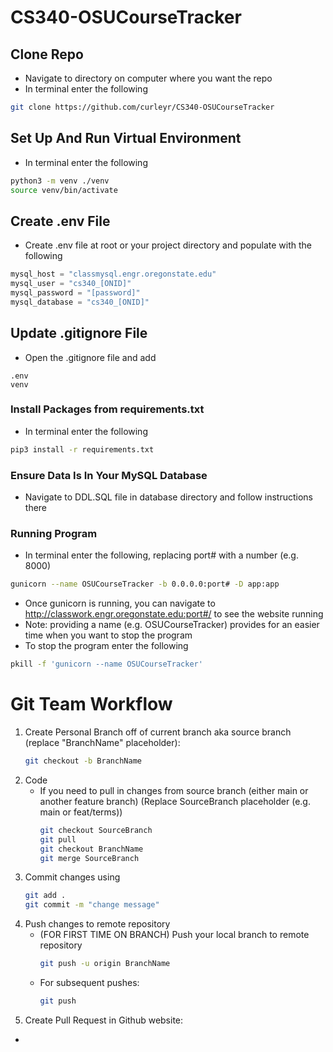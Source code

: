 # CS340-OSUCourseTracker

## Clone Repo
- Navigate to directory on computer where you want the repo
- In terminal enter the following
```bash
git clone https://github.com/curleyr/CS340-OSUCourseTracker
```

## Set Up And Run Virtual Environment
- In terminal enter the following
```bash
python3 -m venv ./venv
source venv/bin/activate
```

## Create .env File
- Create .env file at root or your project directory and populate with the following
```python
mysql_host = "classmysql.engr.oregonstate.edu"
mysql_user = "cs340_[ONID]"  
mysql_password = "[password]"  
mysql_database = "cs340_[ONID]"
```

## Update .gitignore File
- Open the .gitignore file and add
```
.env
venv
```

### Install Packages from requirements.txt
- In terminal enter the following
```bash
pip3 install -r requirements.txt
```

### Ensure Data Is In Your MySQL Database
- Navigate to DDL.SQL file in database directory and follow instructions there

### Running Program
- In terminal enter the following, replacing port# with a number (e.g. 8000)
```bash
gunicorn --name OSUCourseTracker -b 0.0.0.0:port# -D app:app
```
- Once gunicorn is running, you can navigate to http://classwork.engr.oregonstate.edu:port#/ to see the website running
- Note: providing a name (e.g. OSUCourseTracker) provides for an easier time when you want to stop the program
- To stop the program enter the following
```bash
pkill -f 'gunicorn --name OSUCourseTracker'
```

# Git Team Workflow
1. Create Personal Branch off of current branch aka source branch (replace "BranchName" placeholder):
    ```sh
    git checkout -b BranchName
    ```
2. Code
    - If you need to pull in changes from source branch (either main or another feature branch)
    (Replace SourceBranch placeholder (e.g. main or feat/terms))
        ```sh
        git checkout SourceBranch
        git pull
        git checkout BranchName
        git merge SourceBranch
        ```
3. Commit changes using
    ```sh
    git add .
    git commit -m "change message"
    ```
4. Push changes to remote repository
    - (FOR FIRST TIME ON BRANCH) Push your local branch to remote repository 
        ```sh
        git push -u origin BranchName
        ```
    - For subsequent pushes:
        ```sh
        git push
        ```
5. Create Pull Request in Github website:
- 